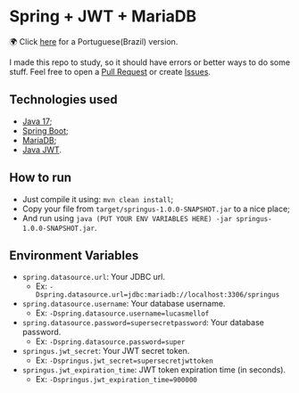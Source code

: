 # Spring + JWT + MariaDB

🌍 Click [here](https://github.com/Lucasmellof/spring-jwt-mariadb/blob/main/README.pt-br.md) for a Portuguese(Brazil) version.

I made this repo to study, so it should have errors or better ways to do some stuff. Feel free to open a [Pull Request](https://github.com/Lucasmellof/spring-jwt-mariadb/pulls) or create [Issues](https://github.com/Lucasmellof/spring-jwt-mariadb/issues/new).

## Technologies used

- [Java 17](https://openjdk.org/);
- [Spring Boot](https://spring.io/projects/spring-boot);
- [MariaDB](https://mariadb.org/);
- [Java JWT](https://github.com/auth0/java-jwt).

## How to run

- Just compile it using: `mvn clean install`;
- Copy your file from `target/springus-1.0.0-SNAPSHOT.jar` to a nice place;
- And run using `java (PUT YOUR ENV VARIABLES HERE) -jar springus-1.0.0-SNAPSHOT.jar`.

## Environment Variables
- `spring.datasource.url`: Your JDBC url.
  - Ex: `-Dspring.datasource.url=jdbc:mariadb://localhost:3306/springus`
- `spring.datasource.username`: Your database username.
  - Ex: `-Dspring.datasource.username=lucasmellof`
- `spring.datasource.password=supersecretpassword`: Your database password.
  - Ex: `-Dspring.datasource.password=super`
- `springus.jwt_secret`: Your JWT secret token.
  - Ex: `-Dspringus.jwt_secret=supersecretjwttoken`
- `springus.jwt_expiration_time`: JWT token expiration time (in seconds).
  - Ex: `-Dspringus.jwt_expiration_time=900000`